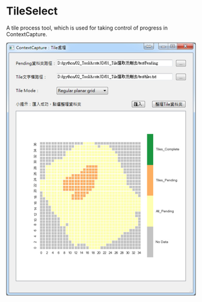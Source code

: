 # TileSelect
A tile process tool, which is used for taking control of progress in ContextCapture.

![](https://github.com/anne030303/TileSelect/raw/master/TileSelect.jpg)
